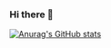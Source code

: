 ### Hi there 👋
[![Anurag's GitHub stats](https://github-readme-stats.vercel.app/api?username=lseparatio)](https://github.com/anuraghazra/github-readme-stats)
